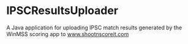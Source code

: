 # IPSCResultsUploader
A Java application for uploading IPSC match results generated by the WinMSS scoring app to www.shootnscoreit.com
